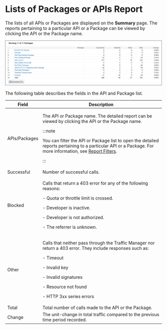 ﻿---
sidebar_position: 4
---

# Lists of Packages or APIs Report

<head>
  <meta name="guidename" content="API Management"/>
  <meta name="context" content="GUID-3598dfe5-da18-4b75-a9fc-fc4d045b73bb"/>
</head>

The lists of all APIs or Packages are displayed on the **Summary** page. The reports pertaining to a particular API or a Package can be viewed by clicking the API or the Package name. 

![](../../../Images/reports_summary_list_of_apis_packages.jpg)

The following table describes the fields in the API and Package list. 

|**Field** |**Description** |
| ----- | ------ |
|APIs/Packages|<p>The API or Package name. The detailed report can be viewed by clicking the API or the Package name. </p><p>:::note</p><p>You can filter the API or Package list to open the detailed reports pertaining to a particular API or a Package. For more information, see [Report Filters](../Report_filters.md).</p><p>::: </p>|
|Successful|Number of successful calls. |
|Blocked|<p>Calls that return a 403 error for any of the following reasons: </p><p>- Quota or throttle limit is crossed. </p><p>- Developer is inactive. </p><p>- Developer is not authorized. </p><p>- The referrer is unknown. </p>|
|Other|<p>Calls that neither pass through the Traffic Manager nor return a 403 error. They include responses such as: </p><p>- Timeout </p><p>- Invalid key </p><p>- Invalid signatures </p><p>- Resource not found </p><p>- HTTP 3xx series errors </p>|
|Total|Total number of calls made to the API or the Package. |
|Change|The unit-change in total traffic compared to the previous time period recorded. |


